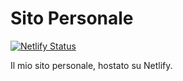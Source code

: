 # Sito Personale
[![Netlify Status](https://api.netlify.com/api/v1/badges/06076519-4fe6-4ed5-955f-2a80a323272f/deploy-status)](https://app.netlify.com/sites/astonishing-lollipop-d2f1f5/deploys)

Il mio sito personale, hostato su Netlify.

